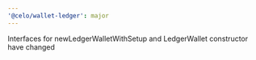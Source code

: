 ```yaml
---
'@celo/wallet-ledger': major
---
```


Interfaces for newLedgerWalletWithSetup and LedgerWallet constructor have changed
